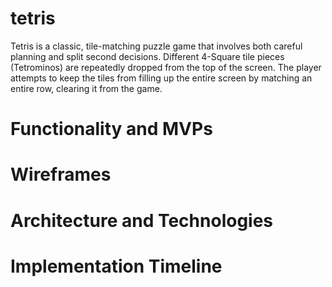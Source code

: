 # tetris
Tetris is a classic, tile-matching puzzle game that involves both careful planning and split second decisions. Different 4-Square tile pieces (Tetrominos) are repeatedly dropped from the top of the screen. The player attempts to keep the tiles from filling up the entire screen by matching an entire row, clearing it from the game. 

# Functionality and MVPs


# Wireframes


# Architecture and Technologies


# Implementation Timeline
